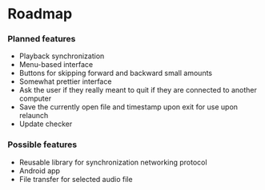 # Roadmap
### Planned features
* Playback synchronization
* Menu-based interface
* Buttons for skipping forward and backward small amounts
* Somewhat prettier interface
* Ask the user if they really meant to quit if they are connected to another computer
* Save the currently open file and timestamp upon exit for use upon relaunch
* Update checker

### Possible features
* Reusable library for synchronization networking protocol
* Android app
* File transfer for selected audio file